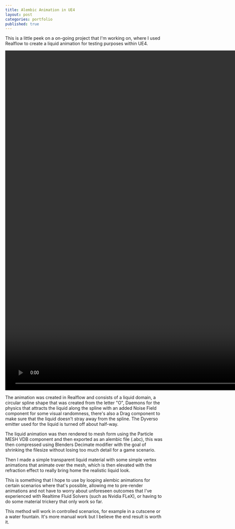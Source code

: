 ```yaml
---
title: Alembic Animation in UE4
layout: post
categories: portfolio
published: true
---
```


This is a little peek on a on-going project that I'm working on, where I used Realflow to create a liquid animation for testing purposes within UE4.

<video width="1920px" height="1080px" controls loop muted controlsList="nodownload">
    <source src="/assets/video/portfolio/AlembicFluidUE4.mp4" type="video/mp4">
    <source src="/assets/video/portfolio/AlembicFluidUE4.ogg" type="video/ogg">
</video>

The animation was created in Realflow and consists of a liquid domain, a circular spline shape that was created from the letter "O", Daemons for the physics that attracts the liquid along the spline with an added Noise Field component for some visual randomness, there's also a Drag component to make sure that the liquid doesn't stray away from the spline. The Dyverso emitter used for the liquid is turned off about half-way. 

The liquid animation was then rendered to mesh form using the Particle MESH VDB component and then exported as an alembic file (.abc), this was then compressed using Blenders Decimate modifier with the goal of shrinking the filesize without losing too much detail for a game scenario.

Then I made a simple transparent liquid material with some simple vertex animations that animate over the mesh, which is then elevated with the refraction effect to really bring home the realistic liquid look.

This is something that I hope to use by looping alembic animations for certain scenarios where that's possible, allowing me to pre-render animations and not have to worry about unforeseen outcomes that I've experienced with Realtime Fluid Solvers (such as Nvidia FLeX), or having to do some material trickery that only work so far.

This method will work in controlled scenarios, for example in a cutscene or a water fountain. It's more manual work but I believe the end result is worth it.